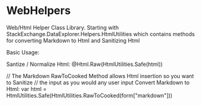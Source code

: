 WebHelpers
==========

Web/Html Helper Class Library. Starting with StackExchange.DataExplorer.Helpers.HtmlUtilities which contains methods for converting Markdown to Html and Sanitizing Html

Basic Usage:


Santize / Normalize Html: @Html.Raw(HtmlUtilities.Safe(html)) 

// The Markdown RawToCooked Method allows Html insertion so you want to Sanitize 
// the input as you would any user input
Convert Markdown to Html: var html = HtmlUtilities.Safe(HtmlUtilities.RawToCooked(form["markdown"]))

